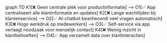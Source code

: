 graph TD
    K1[❌ Geen centrale plek voor productinformatie] --> O1[✅ App centraliseert alle klantinformatie en updates]
    K2[❌ Lange wachttijden bij klantenservice] --> O2[✅ AI-chatbot beantwoordt veel vragen automatisch]
    K3[❌ Hoge werkdruk op medewerkers] --> O3[✅ Self-service via app verlaagt noodzaak voor menselijk contact]
    K4[❌ Weinig inzicht in klantbehoeften] --> O4[✅ App verzamelt data over klantinteracties]


